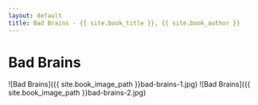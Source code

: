 ```yaml
---
layout: default
title: Bad Brains - {{ site.book_title }}, {{ site.book_author }}
---
```


# Bad Brains

![Bad Brains]({{ site.book_image_path }}bad-brains-1.jpg)
![Bad Brains]({{ site.book_image_path }}bad-brains-2.jpg)
